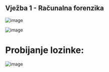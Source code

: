 ## Vježba 1 - Računalna forenzika

![image](https://user-images.githubusercontent.com/56872071/173229951-241ea790-b497-4219-bc4f-316adcbecd3d.png)

![image](https://user-images.githubusercontent.com/56872071/173229964-d664e30f-1cb7-4028-8122-916081fda761.png)

# Probijanje lozinke:

![image](https://user-images.githubusercontent.com/56872071/173232626-9b2f97cf-3810-41bf-9865-519924a45a9b.png)
